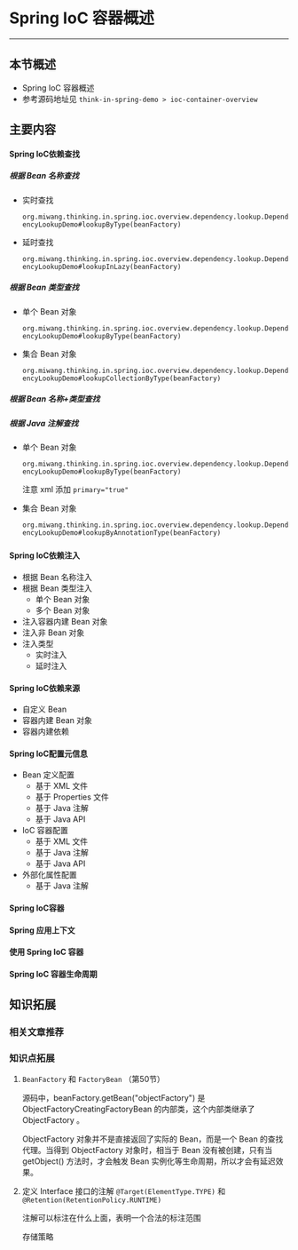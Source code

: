 # Spring IoC 容器概述

------

## 本节概述

- Spring IoC 容器概述
- 参考源码地址见 `think-in-spring-demo > ioc-container-overview`

## 主要内容

#### Spring IoC依赖查找

##### 根据 Bean 名称查找

- 实时查找

    `org.miwang.thinking.in.spring.ioc.overview.dependency.lookup.DependencyLookupDemo#lookupByType(beanFactory)`

- 延时查找

    `org.miwang.thinking.in.spring.ioc.overview.dependency.lookup.DependencyLookupDemo#lookupInLazy(beanFactory)`

##### 根据 Bean 类型查找

- 单个 Bean 对象

    `org.miwang.thinking.in.spring.ioc.overview.dependency.lookup.DependencyLookupDemo#lookupByType(beanFactory)` 

- 集合 Bean 对象

    `org.miwang.thinking.in.spring.ioc.overview.dependency.lookup.DependencyLookupDemo#lookupCollectionByType(beanFactory)` 

##### 根据 Bean 名称+类型查找

##### 根据 Java 注解查找

- 单个 Bean 对象

    `org.miwang.thinking.in.spring.ioc.overview.dependency.lookup.DependencyLookupDemo#lookupByType(beanFactory)` 

    注意 xml 添加 `primary="true"`

- 集合 Bean 对象

    `org.miwang.thinking.in.spring.ioc.overview.dependency.lookup.DependencyLookupDemo#lookupByAnnotationType(beanFactory)` 

##### 



#### Spring IoC依赖注入

- 根据 Bean 名称注入
- 根据 Bean 类型注入
    - 单个 Bean 对象
    - 多个 Bean 对象
- 注入容器内建 Bean 对象
- 注入非 Bean 对象
- 注入类型
    - 实时注入
    - 延时注入



#### Spring IoC依赖来源

- 自定义 Bean
- 容器内建 Bean 对象
- 容器内建依赖





#### Spring IoC配置元信息

- Bean 定义配置
    - 基于 XML 文件
    - 基于 Properties 文件
    - 基于 Java 注解
    - 基于 Java API
- IoC 容器配置
    - 基于 XML 文件
    - 基于 Java 注解
    - 基于 Java API
- 外部化属性配置
    - 基于 Java 注解



#### Spring IoC容器



#### Spring 应用上下文



#### 使用 Spring IoC 容器



#### Spring IoC 容器生命周期









## 知识拓展

### 相关文章推荐

### 知识点拓展

1.  `BeanFactory` 和 `FactoryBean`  （第50节）

    源码中，beanFactory.getBean("objectFactory") 是 ObjectFactoryCreatingFactoryBean 的内部类，这个内部类继承了ObjectFactory 。

    ObjectFactory 对象并不是直接返回了实际的 Bean，而是一个 Bean 的查找代理。当得到 ObjectFactory 对象时，相当于 Bean 没有被创建，只有当 getObject() 方法时，才会触发 Bean 实例化等生命周期，所以才会有延迟效果。

2. 定义 Interface 接口的注解 `@Target(ElementType.TYPE)` 和 `@Retention(RetentionPolicy.RUNTIME)`

    注解可以标注在什么上面，表明一个合法的标注范围

    存储策略